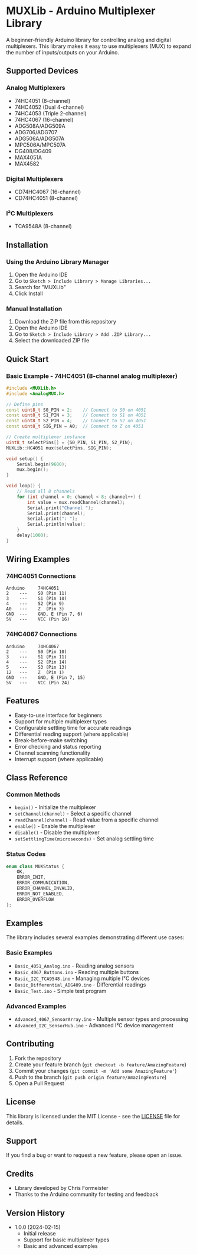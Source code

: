 # MUXLib - Arduino Multiplexer Library

A beginner-friendly Arduino library for controlling analog and digital multiplexers. This library makes it easy to use multiplexers (MUX) to expand the number of inputs/outputs on your Arduino.

## Supported Devices

### Analog Multiplexers
- 74HC4051 (8-channel)
- 74HC4052 (Dual 4-channel)
- 74HC4053 (Triple 2-channel)
- 74HC4067 (16-channel)
- ADG508A/ADG509A
- ADG706/ADG707
- ADG506A/ADG507A
- MPC506A/MPC507A
- DG408/DG409
- MAX4051A
- MAX4582

### Digital Multiplexers
- CD74HC4067 (16-channel)
- CD74HC4051 (8-channel)

### I²C Multiplexers
- TCA9548A (8-channel)

## Installation

### Using the Arduino Library Manager
1. Open the Arduino IDE
2. Go to `Sketch > Include Library > Manage Libraries...`
3. Search for "MUXLib"
4. Click Install

### Manual Installation
1. Download the ZIP file from this repository
2. Open the Arduino IDE
3. Go to `Sketch > Include Library > Add .ZIP Library...`
4. Select the downloaded ZIP file

## Quick Start

### Basic Example - 74HC4051 (8-channel analog multiplexer)
```cpp
#include <MUXLib.h>
#include <AnalogMUX.h>

// Define pins
const uint8_t S0_PIN = 2;    // Connect to S0 on 4051
const uint8_t S1_PIN = 3;    // Connect to S1 on 4051
const uint8_t S2_PIN = 4;    // Connect to S2 on 4051
const uint8_t SIG_PIN = A0;  // Connect to Z on 4051

// Create multiplexer instance
uint8_t selectPins[] = {S0_PIN, S1_PIN, S2_PIN};
MUXLib::HC4051 mux(selectPins, SIG_PIN);

void setup() {
    Serial.begin(9600);
    mux.begin();
}

void loop() {
    // Read all 8 channels
    for (int channel = 0; channel < 8; channel++) {
        int value = mux.readChannel(channel);
        Serial.print("Channel ");
        Serial.print(channel);
        Serial.print(": ");
        Serial.println(value);
    }
    delay(1000);
}
```

## Wiring Examples

### 74HC4051 Connections
```
Arduino     74HC4051
2    ---    S0 (Pin 11)
3    ---    S1 (Pin 10)
4    ---    S2 (Pin 9)
A0   ---    Z  (Pin 3)
GND  ---    GND, E (Pin 7, 6)
5V   ---    VCC (Pin 16)
```

### 74HC4067 Connections
```
Arduino     74HC4067
2    ---    S0 (Pin 10)
3    ---    S1 (Pin 11)
4    ---    S2 (Pin 14)
5    ---    S3 (Pin 13)
12   ---    Z  (Pin 1)
GND  ---    GND, E (Pin 7, 15)
5V   ---    VCC (Pin 24)
```

## Features

- Easy-to-use interface for beginners
- Support for multiple multiplexer types
- Configurable settling time for accurate readings
- Differential reading support (where applicable)
- Break-before-make switching
- Error checking and status reporting
- Channel scanning functionality
- Interrupt support (where applicable)

## Class Reference

### Common Methods
- `begin()` - Initialize the multiplexer
- `setChannel(channel)` - Select a specific channel
- `readChannel(channel)` - Read value from a specific channel
- `enable()` - Enable the multiplexer
- `disable()` - Disable the multiplexer
- `setSettlingTime(microseconds)` - Set analog settling time

### Status Codes
```cpp
enum class MUXStatus {
    OK,
    ERROR_INIT,
    ERROR_COMMUNICATION,
    ERROR_CHANNEL_INVALID,
    ERROR_NOT_ENABLED,
    ERROR_OVERFLOW
};
```

## Examples

The library includes several examples demonstrating different use cases:

### Basic Examples
- `Basic_4051_Analog.ino` - Reading analog sensors
- `Basic_4067_Buttons.ino` - Reading multiple buttons
- `Basic_I2C_TCA9548.ino` - Managing multiple I²C devices
- `Basic_Differential_ADG409.ino` - Differential readings
- `Basic_Test.ino` - Simple test program

### Advanced Examples
- `Advanced_4067_SensorArray.ino` - Multiple sensor types and processing
- `Advanced_I2C_SensorHub.ino` - Advanced I²C device management

## Contributing

1. Fork the repository
2. Create your feature branch (`git checkout -b feature/AmazingFeature`)
3. Commit your changes (`git commit -m 'Add some AmazingFeature'`)
4. Push to the branch (`git push origin feature/AmazingFeature`)
5. Open a Pull Request

## License

This library is licensed under the MIT License - see the [LICENSE](LICENSE) file for details.

## Support

If you find a bug or want to request a new feature, please open an issue.

## Credits

- Library developed by Chris Formeister
- Thanks to the Arduino community for testing and feedback

## Version History

- 1.0.0 (2024-02-15)
  - Initial release
  - Support for basic multiplexer types
  - Basic and advanced examples
